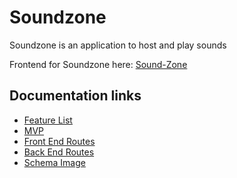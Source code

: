 # Soundzone
Soundzone is an application to host and play sounds

Frontend for Soundzone here: [Sound-Zone](https://github.com/arkaneshiro/Sound-Zone)

## Documentation links
- [Feature List](https://github.com/arkaneshiro/Sound-Zone/blob/master/Documentation/feature-list/README.md)
- [MVP](https://github.com/arkaneshiro/Sound-Zone/blob/master/Documentation/mvp.md)
- [Front End Routes](https://github.com/arkaneshiro/Sound-Zone/blob/master/Documentation/frontEndRoutes.md)
- [Back End Routes](https://github.com/arkaneshiro/Sound-Zone/blob/master/Documentation/backEndRoutes.md)
- [Schema Image](https://github.com/arkaneshiro/Sound-Zone/blob/master/Documentation/schema.png)
